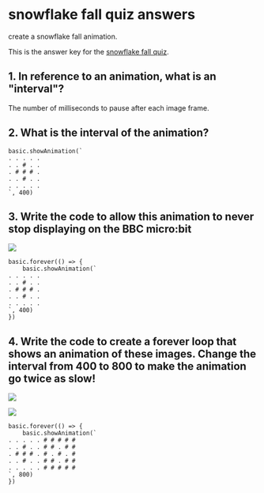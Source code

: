 # snowflake fall quiz answers

create a snowflake fall animation.

This is the answer key for the [snowflake fall quiz](/microbit/lessons/snowflake-fall/quiz).

## 1. In reference to an animation, what is an "interval"?

The number of milliseconds to pause after each image frame.

## 2. What is the interval of the animation?

```
basic.showAnimation(`
. . . . .
. . # . .
. # # # .
. . # . .
. . . . .
`, 400)
```

## 3. Write the code to allow this animation to never stop displaying on the BBC micro:bit

![](/static/mb/lessons/snowflake-fall-0.png)

```
basic.forever(() => {
    basic.showAnimation(`
. . . . .
. . # . .
. # # # .
. . # . .
. . . . .
`, 400)
})
```

## 4. Write the code to create a forever loop that shows an animation of these images. Change the interval from 400 to 800 to make the animation go twice as slow!

![](/static/mb/lessons/snowflake-fall-1.png)

![](/static/mb/lessons/snowflake-fall-2.png)

```
basic.forever(() => {
    basic.showAnimation(`
. . . . . # # # # #
. . # . . # # . # #
. # # # . # . # . #
. . # . . # # . # #
. . . . . # # # # #
`, 800)
})
```


